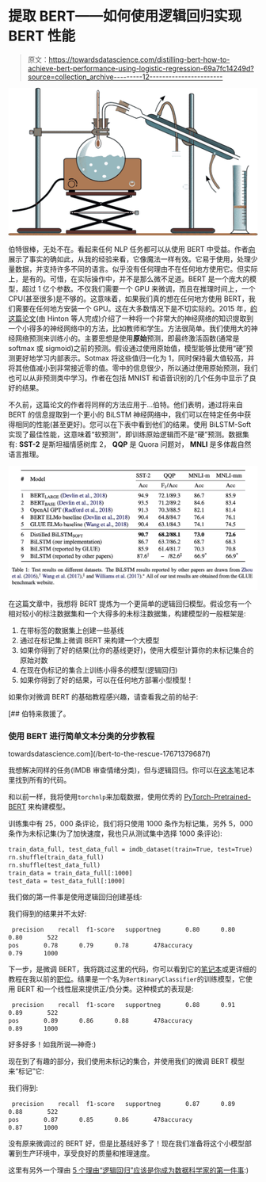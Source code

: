 # 提取 BERT——如何使用逻辑回归实现 BERT 性能

> 原文：<https://towardsdatascience.com/distilling-bert-how-to-achieve-bert-performance-using-logistic-regression-69a7fc14249d?source=collection_archive---------12----------------------->

![](img/d5cab595dc25e79f460671ef1105f8d6.png)

伯特很棒，无处不在。看起来任何 NLP 任务都可以从使用 BERT 中受益。作者[向](https://arxiv.org/abs/1810.04805)展示了事实的确如此，从我的经验来看，它像魔法一样有效。它易于使用，处理少量数据，并支持许多不同的语言。似乎没有任何理由不在任何地方使用它。但实际上，是有的。可惜，在实际操作中，并不是那么微不足道。BERT 是一个庞大的模型，超过 1 亿个参数。不仅我们需要一个 GPU 来微调，而且在推理时间上，一个 CPU(甚至很多)是不够的。这意味着，如果我们真的想在任何地方使用 BERT，我们需要在任何地方安装一个 GPU。这在大多数情况下是不切实际的。2015 年，[的这篇论文](https://arxiv.org/abs/1503.02531)(由 Hinton 等人完成)介绍了一种将一个非常大的神经网络的知识提取到一个小得多的神经网络中的方法，比如教师和学生。方法很简单。我们使用大的神经网络预测来训练小的。主要思想是使用**原始**预测，即最终激活函数(通常是 softmax 或 sigmoid)之前的预测。假设通过使用原始值，模型能够比使用“硬”预测更好地学习内部表示。Sotmax 将这些值归一化为 1，同时保持最大值较高，并将其他值减小到非常接近零的值。零中的信息很少，所以通过使用原始预测，我们也可以从非预测类中学习。作者在包括 MNIST 和语音识别的几个任务中显示了良好的结果。

不久前，这篇论文的作者将同样的方法应用于...伯特。他们表明，通过将来自 BERT 的信息提取到一个更小的 BiLSTM 神经网络中，我们可以在特定任务中获得相同的性能(甚至更好)。您可以在下表中看到他们的结果。使用 BiLSTM-Soft 实现了最佳性能，这意味着“软预测”，即训练原始逻辑而不是“硬”预测。数据集有: **SST-2** 是斯坦福情感树库 2， **QQP** 是 Quora 问题对， **MNLI** 是多体裁自然语言推理。

![](img/d16cb4ceb0f922390989cdbeda5c4355.png)

在这篇文章中，我想将 BERT 提炼为一个更简单的逻辑回归模型。假设您有一个相对较小的标注数据集和一个大得多的未标注数据集，构建模型的一般框架是:

1.  在带标签的数据集上创建一些基线
2.  通过在标记集上微调 BERT 来构建一个大模型
3.  如果你得到了好的结果(比你的基线更好)，使用大模型计算你的未标记集合的原始对数
4.  在现在伪标记的集合上训练小得多的模型(逻辑回归)
5.  如果你得到了好的结果，可以在任何地方部署小型模型！

如果你对微调 BERT 的基础教程感兴趣，请查看我之前的帖子:

[](/bert-to-the-rescue-17671379687f) [## 伯特来救援了。

### 使用 BERT 进行简单文本分类的分步教程

towardsdatascience.com](/bert-to-the-rescue-17671379687f) 

我想解决同样的任务(IMDB 审查情绪分类)，但与逻辑回归。你可以在[这本](https://github.com/shudima/notebooks/blob/master/Distilling_Bert.ipynb)笔记本里找到所有的代码。

和以前一样，我将使用`torchnlp`来加载数据，使用优秀的 [PyTorch-Pretrained-BERT](https://github.com/huggingface/pytorch-pretrained-BERT) 来构建模型。

训练集中有 25，000 条评论，我们将只使用 1000 条作为标记集，另外 5，000 条作为未标记集(为了加快速度，我也只从测试集中选择 1000 条评论):

```
train_data_full, test_data_full = imdb_dataset(train=True, test=True)
rn.shuffle(train_data_full)
rn.shuffle(test_data_full)
train_data = train_data_full[:1000]
test_data = test_data_full[:1000]
```

我们做的第一件事是使用逻辑回归创建基线:

我们得到的结果并不太好:

```
 precision    recall  f1-score   supportneg       0.80      0.80      0.80       522
pos       0.78      0.79      0.78       478accuracy                      0.79      1000
```

下一步，是微调 BERT，我将跳过这里的代码，你可以看到它的[笔记本](https://github.com/shudima/notebooks/blob/master/Distilling_Bert.ipynb)或更详细的教程在我以前的[职位](/bert-to-the-rescue-17671379687f)。结果是一个名为`BertBinaryClassifier`的训练模型，它使用 BERT 和一个线性层来提供正/负分类。这种模式的表现是:

```
 precision    recall  f1-score   supportneg       0.88      0.91      0.89       522
pos       0.89      0.86      0.88       478accuracy                      0.89      1000
```

好多好多！如我所说—神奇:)

现在到了有趣的部分，我们使用未标记的集合，并使用我们的微调 BERT 模型来“标记”它:

我们得到:

```
 precision    recall  f1-score   supportneg       0.87      0.89      0.88       522
pos       0.87      0.85      0.86       478accuracy                      0.87      1000
```

没有原来微调过的 BERT 好，但是比基线好多了！现在我们准备将这个小模型部署到生产环境中，享受良好的质量和推理速度。

这里有另外一个理由 [5 个理由“逻辑回归”应该是你成为数据科学家的第一件事](/5-reasons-logistic-regression-should-be-the-first-thing-you-learn-when-become-a-data-scientist-fcaae46605c4):)